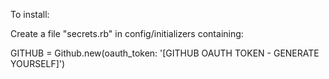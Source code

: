 To install:

Create a file "secrets.rb" in config/initializers containing:

GITHUB = Github.new(oauth_token: '[GITHUB OAUTH TOKEN - GENERATE YOURSELF]')